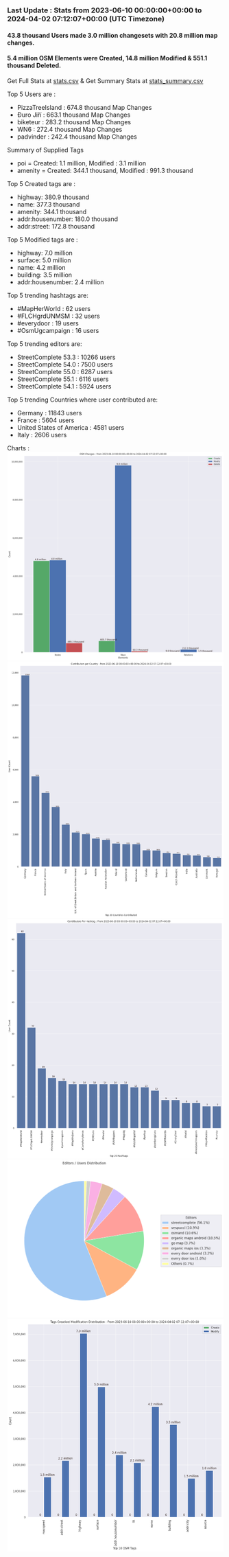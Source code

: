 ### Last Update : Stats from 2023-06-10 00:00:00+00:00 to 2024-04-02 07:12:07+00:00 (UTC Timezone)

#### 43.8 thousand Users made 3.0 million changesets with 20.8 million map changes.
#### 5.4 million OSM Elements were Created, 14.8 million Modified & 551.1 thousand Deleted.
Get Full Stats at [stats.csv](/stats/fieldmappers/Daily/stats.csv)
 & Get Summary Stats at [stats_summary.csv](/stats/fieldmappers/Daily/stats_summary.csv)

Top 5 Users are : 
- PizzaTreeIsland : 674.8 thousand Map Changes
- Đuro Jiří : 663.1 thousand Map Changes
- biketeur : 283.2 thousand Map Changes
- WN6 : 272.4 thousand Map Changes
- padvinder : 242.4 thousand Map Changes

Summary of Supplied Tags
- poi = Created: 1.1 million, Modified : 3.1 million
- amenity = Created: 344.1 thousand, Modified : 991.3 thousand


Top 5 Created tags are :
- highway: 380.9 thousand
- name: 377.3 thousand
- amenity: 344.1 thousand
- addr:housenumber: 180.0 thousand
- addr:street: 172.8 thousand


Top 5 Modified tags are :
- highway: 7.0 million
- surface: 5.0 million
- name: 4.2 million
- building: 3.5 million
- addr:housenumber: 2.4 million


Top 5 trending hashtags are:
- #MapHerWorld : 62 users
- #FLCHgrdUNMSM : 32 users
- #everydoor : 19 users
- #OsmUgcampaign : 16 users


Top 5 trending editors are:
- StreetComplete 53.3 : 10266 users
- StreetComplete 54.0 : 7500 users
- StreetComplete 55.0 : 6287 users
- StreetComplete 55.1 : 6116 users
- StreetComplete 54.1 : 5924 users


Top 5 trending Countries where user contributed are:
- Germany : 11843 users
- France : 5604 users
- United States of America : 4581 users
- Italy : 2606 users


 Charts : 
![Alt text](./stats_osm_changes.png) 
![Alt text](./stats_users_per_country.png) 
![Alt text](./stats_users_per_hashtag.png) 
![Alt text](./stats_editors_pie_chart.png) 
![Alt text](./stats_tags.png) 
